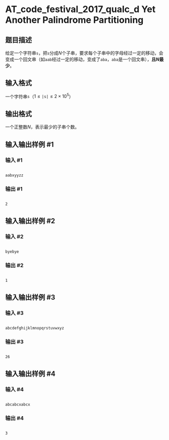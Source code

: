 # AT_code_festival_2017_qualc_d Yet Another Palindrome Partitioning

## 题目描述

给定一个字符串$\texttt{s}$，把$\texttt{s}$分成$N$个子串，要求每个子串中的字母经过一定的移动，会变成一个回文串（如`aab`经过一定的移动，变成了`aba`，`aba`是一个回文串），**且$N$最少**。

## 输入格式

一个字符串$\texttt{s}$（$1 \le \texttt{|s|} \le 2 \times 10^5$）

## 输出格式

一个正整数$N$，表示最少的子串个数。

## 输入输出样例 #1

### 输入 #1

```
aabxyyzz
```

### 输出 #1

```
2
```

## 输入输出样例 #2

### 输入 #2

```
byebye
```

### 输出 #2

```
1
```

## 输入输出样例 #3

### 输入 #3

```
abcdefghijklmnopqrstuvwxyz
```

### 输出 #3

```
26
```

## 输入输出样例 #4

### 输入 #4

```
abcabcxabcx
```

### 输出 #4

```
3
```